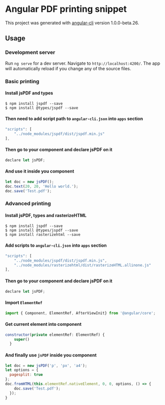 # Angular PDF printing snippet

This project was generated with [angular-cli](https://github.com/angular/angular-cli) version 1.0.0-beta.26.

## Usage

### Development server
Run `ng serve` for a dev server. Navigate to `http://localhost:4200/`. The app will automatically reload if you change any of the source files.


### Basic printing

#### Install jsPDF and types

```shell
$ npm install jspdf --save
$ npm install @types/jspdf --save
```


#### Then need to add script path to `angular-cli.json` into `apps` section

```javascript
"scripts": [
    "../node_modules/jspdf/dist/jspdf.min.js"
],
```

#### Then go to your component and declare jsPDF on it

```javascript
declare let jsPDF;
```

#### And use it inside you component

```javascript
let doc = new jsPDF();
doc.text(20, 20, 'Hello world.');
doc.save('Test.pdf');
```

### Advanced printing

#### Install jsPDF, types and rasterizeHTML

```shell
$ npm install jspdf --save
$ npm install @types/jspdf --save
$ npm install rasterizehtml --save
```

#### Add scripts to `angular-cli.json` into `apps` section

```javascript
"scripts": [
    "../node_modules/jspdf/dist/jspdf.min.js",
    "../node_modules/rasterizehtml/dist/rasterizeHTML.allinone.js"
],
```

#### Then go to your component and declare jsPDF on it

```javascript
declare let jsPDF;
```

#### Import `ElementRef`

```javascript
import { Component, ElementRef, AfterViewInit} from '@angular/core';
```

#### Get current element into component

```javascript
constructor(private elementRef: ElementRef) {
    super()
  }
```

#### And finally use `jsPDF` inside you component

```javascript
let doc = new jsPDF('p', 'px', 'a4');
let options = {
  pagesplit: true
};
doc.fromHTML(this.elementRef.nativeElement, 0, 0, options, () => {
    doc.save('Test.pdf');
  });
}
```

